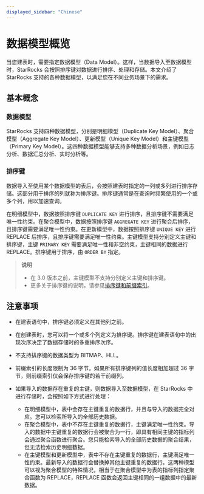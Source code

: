 ```yaml
---
displayed_sidebar: "Chinese"
---
```


# 数据模型概览

当您建表时，需要指定数据模型（Data Model）。这样，当数据导入至数据模型时，StarRocks 会按照排序键对数据进行排序、处理和存储。本文介绍了 StarRocks 支持的各种数据模型，以满足您在不同业务场景下的需求。

## 基本概念

### 数据模型

StarRocks 支持四种数据模型，分别是明细模型（Duplicate Key Model）、聚合模型（Aggregate Key Model）、更新模型（Unique Key Model）和主键模型（Primary Key Model）。这四种数据模型能够支持多种数据分析场景，例如日志分析、数据汇总分析、实时分析等。

### 排序键

数据导入至使用某个数据模型的表后，会按照建表时指定的一列或多列进行排序存储。这部分用于排序的列就称为排序键。排序键通常是在查询时频繁使用的一个或多个列，用以加速查询。

在明细模型中，数据按照排序键 `DUPLICATE KEY` 进行排序，且排序键不需要满足唯一性约束。在聚合模型中，数据按照排序键 `AGGREGATE KEY` 进行聚合后排序，且排序键需要满足唯一性约束。在更新模型中，数据按照排序键 `UNIQUE KEY` 进行 REPLACE 后排序，且排序键需要满足唯一性约束。主键模型支持分别定义主键和排序键，主键 `PRIMARY KEY` 需要满足唯一性和非空约束，主键相同的数据进行 REPLACE。排序键用于排序，由 `ORDER BY` 指定。

> **说明**
>
> - 在 3.0 版本之前，主键模型不支持分别定义主键和排序键。
> - 更多关于排序键的说明，请参见[排序键和前缀索引](../Sort_key.md)。


## 注意事项

- 在建表语句中，排序键必须定义在其他列之前。

- 在创建表时，您可以将一个或多个列定义为排序键。排序键在建表语句中的出现次序决定了数据存储时的多重排序次序。

- 不支持排序键的数据类型为 BITMAP、HLL。

- 前缀索引的长度限制为 36 字节。如果所有排序键列的值长度相加超过 36 字节，则前缀索引仅会保存排序键的若干前缀列。

- 如果导入的数据存在重复的主键，则数据导入至数据模型，在 StarRocks 中进行存储时，会按照如下方式进行处理：
  - 在明细模型中，表中会存在主键重复的数据行，并且与导入的数据完全对应。您可以检索所导入的全部历史数据。
  - 在聚合模型中，表中不存在主键重复的数据行，主键满足唯一性约束。导入的数据中主键重复的数据行会被聚合为一行，即具有相同主键的指标列会通过聚合函数进行聚合。您只能检索导入的全部历史数据的聚合结果，但无法检索历史明细数据。
  - 在主键模型和更新模型中，表中不存在主键重复的数据行，主键满足唯一性约束。最新导入的数据行会替换掉其他主键重复的数据行。这两种模型可以视为聚合模型的特殊情况，相当于在聚合模型中为表的指标列指定聚合函数为 REPLACE，REPLACE 函数会返回主键相同的一组数据中的最新数据。